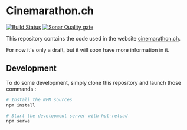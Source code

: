 # Cinemarathon.ch

[![Build Status](https://travis-ci.org/Elendev/cinemarathon.svg?branch=master)](https://travis-ci.org/Elendev/cinemarathon)
[![Sonar Quality gate](https://sonarcloud.io/api/project_badges/measure?project=cinemarathon&metric=alert_status
)](https://sonarcloud.io/dashboard?id=cinemarathon)

This repository contains the code used in the website [cinemarathon.ch](https://www.cinemarathon.ch).

For now it's only a draft, but it will soon have more information in it.

## Development
To do some development, simply clone this repository and launch those commands :
```sh
# Install the NPM sources
npm install

# Start the development server with hot-reload
npm serve
```